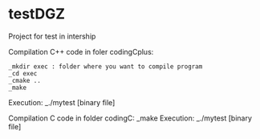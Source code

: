 # testDGZ
Project for test in intership

Compilation C++ code in foler codingCplus:

    _mkdir exec : folder where you want to compile program
    _cd exec
    _cmake ..
    _make
Execution:
    _./mytest [binary file]


Compilation C code in folder codingC:
    _make
Execution:
    _./mytest [binary file]